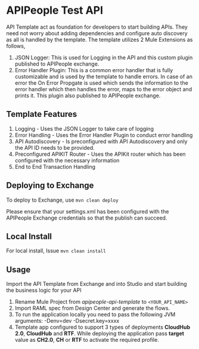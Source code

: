 # APIPeople Test API
API Template act as foundation for developers to start building APIs. They need not worry about adding dependencies and configure auto discovery as all is handled by the template. The template utilizes 2 Mule Extensions as follows,
1. JSON Logger: This is used for Logging in the API and this custom plugin published to APIPeople exchange.
2. Error Handler Plugin: This is a common error handler that is fully customizable and is used by the template to handle errors. In case of an error the On Error Propgate is used which sends the information to the error handler which then handles the error, maps to the error object and prints it. This plugin also published to APIPeople exchange.

## Template Features

1. Logging - Uses the JSON Logger to take care of logging
2. Error Handling - Uses the Error Handler Plugin to conduct error handling
3. API Autodiscovery - Is preconfigured with API Autodiscovery and only the API ID needs to be provided.
4. Preconfigured APIKIT Router - Uses the APIKit router which has been configured with the necessary information
5. End to End Transaction Handling

## Deploying to Exchange
To deploy to Exchange, use `mvn clean deploy`

Please ensure that your settings.xml has been configured with the APIPeople Exchange credentials so that the publish can succeed.

## Local Install
For local install, Issue `mvn clean install`

## Usage

Import the API Template from Exchange and into Studio and start building the business logic for your API

1. Rename Mule Project from *apipeople-api-template* to `<YOUR_API_NAME>`
2. Import RAML spec from Design Center and generate the flows.
3. To run the application locally you need to pass the following JVM arguments: -Denv=dev -Dsecret.key=xxxx 
4. Template app configured to support 3 types of deployments **CloudHub 2.0**, **CloudHub** and **RTF**.
   While deploying the application pass **target** value as **CH2.0**, **CH** or **RTF** to activate the required profile.